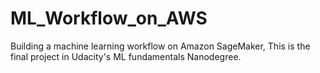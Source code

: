 # ML_Workflow_on_AWS
Building a machine learning workflow on Amazon SageMaker, This is the final project in Udacity's ML fundamentals Nanodegree.

